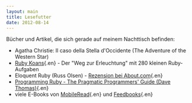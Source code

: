 ```yaml
---
layout: main
title: Lesefutter
date: 2012-08-14
---
```


Bücher und Artikel, die sich gerade auf meinem Nachttisch befinden:

- Agatha Christie: Il caso della Stella d'Occidente (The Adventure of the Western Star)
- [Ruby Koans](http://rubykoans.com/){.en} - Der "Weg zur Erleuchtung" mit 280 kleinen Ruby-Aufgaben
- Eloquent Ruby (Russ Olsen) - [Rezension bei About.com](http://ruby.about.com/od/reviewsevents/gr/Eloquent-Ruby-By-Russ-Olsen.htm){.en}
- [Programming Ruby - The Pragmatic Programmers' Guide (Dave Thomas)](http://pragprog.com/book/ruby3/programming-ruby-1-9){.en}
- viele E-Books von [MobileRead](http://www.mobileread.com/){.en} und [Feedbooks](http://www.feedbooks.com/){.en}
